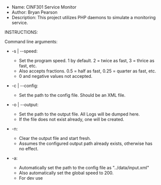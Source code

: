 * Name: CINF301 Service Monitor
* Author: Bryan Pearson
* Description: This project utilizes PHP daemons to simulate a monitoring service.

INSTRUCTIONS: 

Command line arguments: 
* -s | --speed:
	* Set the program speed. 1 by default. 2 = twice as fast, 3 = thrice as fast, etc.
	* Also accepts fractions. 0.5 = half as fast, 0.25 = quarter as fast, etc.
	* 0 and negative values not accepted.

* -c | --config:
	* Set the path to the config file. Should be an XML file.

* -o | --output:
	* Set the path to the output file. All Logs will be dumped here.
	* If the file does not exist already, one will be created.

* -n: 
	* Clear the output file and start fresh.
	* Assumes the configured output path already exists, otherwise has no effect.

* -a:
	* Automatically set the path to the config file as "../data/input.xml"
	* Also automatically set the global speed to 200.
	* For dev use
